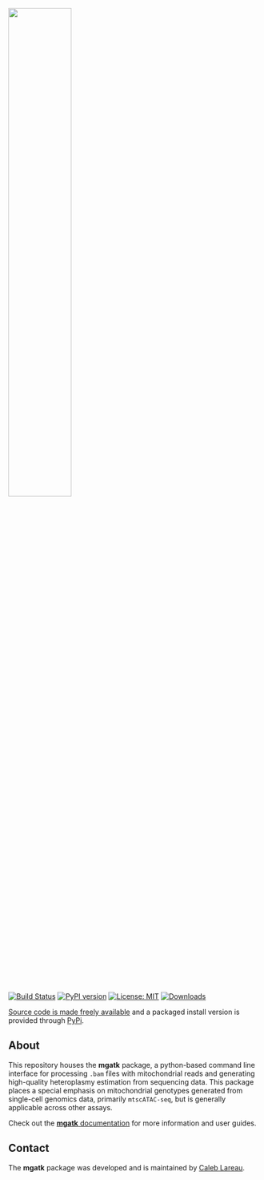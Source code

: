 <p align="left">
  <img src="media/logo.png" width="50%"/>
</p>

[![Build Status](https://app.travis-ci.com/caleblareau/mgatk.svg?branch=master)](https://app.travis-ci.com/caleblareau/mgatk)
[![PyPI version](https://badge.fury.io/py/mgatk.svg)](https://pypi.python.org/pypi/mgatk)
[![License: MIT](https://img.shields.io/badge/License-MIT-blue.svg)](https://opensource.org/licenses/MIT)
[![Downloads](https://pepy.tech/badge/mgatk/month)](https://pepy.tech/project/mgatk)

[Source code is made freely available](http://github.com/caleblareau/mgatk)
and a packaged install version is provided through [PyPi](https://pypi.python.org/pypi/mgatk/).
<br>

## About
This repository houses the **mgatk** package, a python-based command line interface for
processing `.bam` files with mitochondrial reads and generating high-quality heteroplasmy 
estimation from sequencing data. This package places a special emphasis on mitochondrial
genotypes generated from single-cell genomics data, primarily `mtscATAC-seq`, but is generally
applicable across other assays. 
<br>

Check out the [**mgatk** documentation](https://github.com/caleblareau/mgatk/wiki) for more 
information and user guides. 

## Contact

The **mgatk** package was developed and is maintained by [Caleb Lareau](https://profiles.stanford.edu/caleb-lareau).

<br><br>

